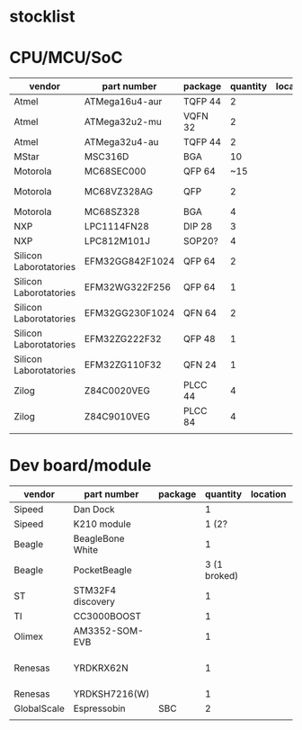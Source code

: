 # stocklist

# CPU/MCU/SoC

| vendor                 | part number     | package | quantity | location | notes         |
|------------------------|-----------------|---------|----------|----------|---------------|
| Atmel                  | ATMega16u4-aur  | TQFP 44 | 2        |          |               |
| Atmel                  | ATMega32u2-mu   | VQFN 32 | 2        |          |               |
| Atmel                  | ATMega32u4-au   | TQFP 44 | 2        |          |               |
| MStar                  | MSC316D         | BGA     | 10       |          |               |
| Motorola               | MC68SEC000      | QFP 64  | ~15      |          |               |
| Motorola               | MC68VZ328AG     | QFP     | 2        |          | DragonBall VZ |
| Motorola               | MC68SZ328       | BGA     | 4        |          |               |
| NXP                    | LPC1114FN28     | DIP 28  | 3        |          |               |
| NXP                    | LPC812M101J     | SOP20?  | 4        |          |               |
| Silicon Laborotatories | EFM32GG842F1024 | QFP 64  | 2        |          |               |
| Silicon Laborotatories | EFM32WG322F256  | QFP 64  | 1        |          |               |
| Silicon Laborotatories | EFM32GG230F1024 | QFN 64  | 2        |          |               |
| Silicon Laborotatories | EFM32ZG222F32   | QFP 48  | 1        |          |               |
| Silicon Laborotatories | EFM32ZG110F32   | QFN 24  | 1        |          |               |
| Zilog                  | Z84C0020VEG     | PLCC 44 | 4        |          |               |
| Zilog                  | Z84C9010VEG     | PLCC 84 | 4        |          | Z80 IO chip   |
|                        |                 |         |          |          |               |

# Dev board/module

| vendor                 | part number       | package | quantity     | location | notes                |
|------------------------|-------------------|---------|--------------|----------|----------------------|
| Sipeed                 | Dan Dock          |         | 1            |          | K210                 |
| Sipeed                 | K210 module       |         | 1 (2?        |          | K210                 |
| Beagle                 | BeagleBone White  |         | 1            |          |                      |
| Beagle                 | PocketBeagle      |         | 3 (1 broked) |          |                      |
| ST                     | STM32F4 discovery |         | 1            |          |                      |
| TI                     | CC3000BOOST       |         | 1            |          |                      |
| Olimex                 | AM3352-SOM-EVB    |         | 1            |          |                      |
| Renesas                | YRDKRX62N         |         | 1            |          | RX62N, LCD is broked |
| Renesas                | YRDKSH7216(W)     |         | 1            |          | SH2A                 |
| GlobalScale            | Espressobin       | SBC     | 2            |          |                      |
|                        |                   |         |              |          |                      |

